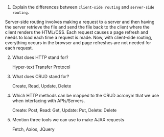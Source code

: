 1.  Explain the differences between `client-side routing` and `server-side routing`. 

Server-side routing involves making a request to a server and then having the server retrieve the file and send the file
back to the client where the client renders the HTML/CSS. Each request causes a page refresh and needs to load each time a request is made. Now, with client-side routing, everything occurs in the browser and page refreshes are not needed for each request. 

2.  What does HTTP stand for? 

    Hyper-text Transfer Protocol

3.  What does CRUD stand for?

     Create, Read, Update, Delete

4.  Which HTTP methods can be mapped to the CRUD acronym that we use when interfacing with APIs/Servers.

    Create: Post, Read: Get,  Update: Put, Delete: Delete

5.  Mention three tools we can use to make AJAX requests

    Fetch, Axios, JQuery